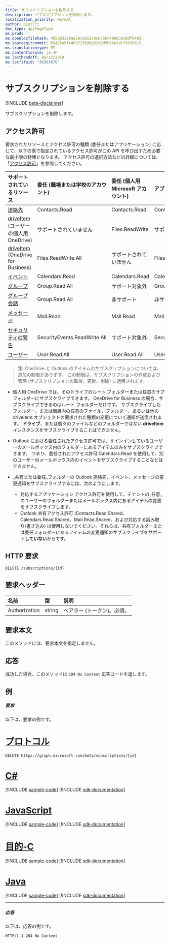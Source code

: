 ```yaml
---
title: サブスクリプションを削除する
description: サブスクリプションを削除します。
localization_priority: Normal
author: piotrci
doc_type: apiPageType
ms.prod: ''
ms.openlocfilehash: 4d5d93290ae59cad11c6c6756c40e93e38df6483
ms.sourcegitcommit: b5425ebf648572569b032ded5b56e1dcf3830515
ms.translationtype: MT
ms.contentlocale: ja-JP
ms.lasthandoff: 08/13/2019
ms.locfileid: "36363670"
---
```

# <a name="delete-subscription"></a>サブスクリプションを削除する

[!INCLUDE [beta-disclaimer](../../includes/beta-disclaimer.md)]

サブスクリプションを削除します。

## <a name="permissions"></a>アクセス許可

要求されたリソースとアクセス許可の種類 (委任またはアプリケーション) に応じて、以下の表で指定されているアクセス許可がこの API を呼び出すため必要な最小限の特権となります。 アクセス許可の選択方法などの詳細については、「[アクセス許可](/graph/permissions-reference)」を参照してください。

| サポートされているリソース | 委任 (職場または学校のアカウント) | 委任 (個人用 Microsoft アカウント) | アプリケーション |
|:-----|:-----|:-----|:-----|
|[連絡先](../resources/contact.md) | Contacts.Read | Contacts.Read | Contacts.Read |
|[driveItem](../resources/driveitem.md) (ユーザーの個人用 OneDrive) | サポートされていません | Files.ReadWrite | サポートされていません |
|[driveItem](../resources/driveitem.md) (OneDrive for Business) | Files.ReadWrite.All | サポートされていません | Files.ReadWrite.All |
|[イベント](../resources/event.md) | Calendars.Read | Calendars.Read | Calendars.Read |
|[グループ](../resources/group.md) | Group.Read.All | サポート対象外 | Group.Read.All |
|[グループ会話](../resources/conversation.md) | Group.Read.All | 非サポート | 非サポート |
|[メッセージ](../resources/message.md) | Mail.Read | Mail.Read | Mail.Read |
|[セキュリティの警告](../resources/alert.md) | SecurityEvents.ReadWrite.All | サポート対象外 | SecurityEvents.ReadWrite.All |
|[ユーザー](../resources/user.md) | User.Read.All | User.Read.All | User.Read.All |

> **注:** OneDrive と Outlook のアイテムのサブスクリプションについては、追加の制限があります。 この制限は、サブスクリプションの作成および管理 (サブスクリプションの取得、更新、削除) に適用されます。

- 個人用 OneDrive では、そのドライブのルート フォルダーまたは任意のサブフォルダーにサブスクライブできます。 OneDrive for Business の場合、サブスクライブできるのはルート フォルダーだけです。 サブスクライブしたフォルダー、または階層内の任意のファイル、フォルダー、あるいは他の driveItem オブジェクトの要求された種類の変更について通知が送信されます。 **ドライブ**、または個々のファイルなどのフォルダーではない **driveItem** インスタンスをサブスクライブすることはできません。

- Outlook における委任されたアクセス許可では、サインインしているユーザーのメールボックス内のフォルダーにあるアイテムのみをサブスクライブできます。 つまり、委任されたアクセス許可 Calendars.Read を使用して、別のユーザーのメールボックス内のイベントをサブスクライブすることなどはできません。
- _共有または委任_フォルダーの Outlook 連絡先、イベント、メッセージの変更通知をサブスクライブするには、次のようにします。

  - 対応するアプリケーション アクセス許可を使用して、テナントの_任意_のユーザーのフォルダーまたはメールボックス内にあるアイテムの変更をサブスクライブします。
  - Outlook 共有アクセス許可 (Contacts.Read.Shared、Calendars.Read.Shared、Mail.Read.Shared、および対応する読み取り/書き込み) は使用しないでください。それらは、共有フォルダーまたは委任フォルダーにあるアイテムの変更通知のサブスクライブをサポート**していない**からです。

## <a name="http-request"></a>HTTP 要求

<!-- { "blockType": "ignored" } -->

```http
DELETE /subscriptions/{id}
```

## <a name="request-headers"></a>要求ヘッダー

| 名前       | 型 | 説明|
|:-----------|:------|:----------|
| Authorization  | string  | ベアラー {トークン}。必須。 |

## <a name="request-body"></a>要求本文

このメソッドには、要求本文を指定しません。

## <a name="response"></a>応答

成功した場合、このメソッドは `204 No Content` 応答コードを返します。

## <a name="example"></a>例

##### <a name="request"></a>要求

以下は、要求の例です。

# <a name="httptabhttp"></a>[プロトコル](#tab/http)
<!-- {
  "blockType": "request",
  "name": "delete_subscription"
}-->

```http
DELETE https://graph.microsoft.com/beta/subscriptions/{id}
```
# <a name="ctabcsharp"></a>[C#](#tab/csharp)
[!INCLUDE [sample-code](../includes/snippets/csharp/delete-subscription-csharp-snippets.md)]
[!INCLUDE [sdk-documentation](../includes/snippets/snippets-sdk-documentation-link.md)]

# <a name="javascripttabjavascript"></a>[JavaScript](#tab/javascript)
[!INCLUDE [sample-code](../includes/snippets/javascript/delete-subscription-javascript-snippets.md)]
[!INCLUDE [sdk-documentation](../includes/snippets/snippets-sdk-documentation-link.md)]

# <a name="objective-ctabobjc"></a>[目的-C](#tab/objc)
[!INCLUDE [sample-code](../includes/snippets/objc/delete-subscription-objc-snippets.md)]
[!INCLUDE [sdk-documentation](../includes/snippets/snippets-sdk-documentation-link.md)]

# <a name="javatabjava"></a>[Java](#tab/java)
[!INCLUDE [sample-code](../includes/snippets/java/delete-subscription-java-snippets.md)]
[!INCLUDE [sdk-documentation](../includes/snippets/snippets-sdk-documentation-link.md)]

---


##### <a name="response"></a>応答

以下は、応答の例です。
<!-- {
  "blockType": "response",
  "truncated": false,
  "@odata.type": "microsoft.graph.subscription"
} -->

```http
HTTP/1.1 204 No Content
```

<!--
{
  "type": "#page.annotation",
  "description": "Delete subscription",
  "keywords": "",
  "section": "documentation",
  "tocPath": "",
  "suppressions": [
  ]
}
-->
